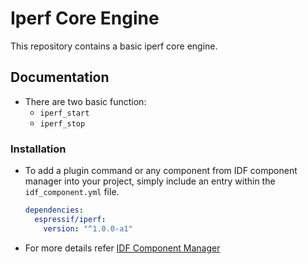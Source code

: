 # Iperf Core Engine

This repository contains a basic iperf core engine.

## Documentation

- There are two basic function:
  - `iperf_start`
  - `iperf_stop`


### Installation

- To add a plugin command or any component from IDF component manager into your project, simply include an entry within the `idf_component.yml` file.

  ```yaml
  dependencies:
    espressif/iperf:
      version: "^1.0.0-a1"
  ```
- For more details refer [IDF Component Manager](https://docs.espressif.com/projects/idf-component-manager/en/latest/)
